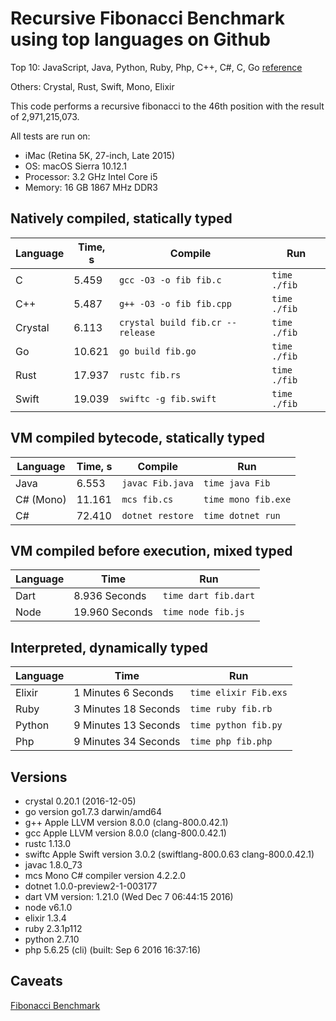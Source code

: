 # Recursive Fibonacci Benchmark using top languages on Github

Top 10: JavaScript, Java, Python, Ruby, Php, C++, C#, C, Go [reference](http://www.techworm.net/2016/09/top-10-popular-programming-languages-github.html)

Others: Crystal, Rust, Swift, Mono, Elixir

This code performs a recursive fibonacci to the 46th position with the result of 2,971,215,073.

All tests are run on:
 - iMac (Retina 5K, 27-inch, Late 2015)
 - OS: macOS Sierra 10.12.1
 - Processor: 3.2 GHz Intel Core i5
 - Memory: 16 GB 1867 MHz DDR3

## Natively compiled, statically typed

| Language  | Time, s | Compile                          | Run          |
|-----------|---------|----------------------------------|--------------|
| C         | 5.459   | `gcc -O3 -o fib fib.c`           | `time ./fib` |
| C++       | 5.487   | `g++ -O3 -o fib fib.cpp`         | `time ./fib` |
| Crystal   | 6.113   | `crystal build fib.cr --release` | `time ./fib` |
| Go        | 10.621  | `go build fib.go`                | `time ./fib` |
| Rust      | 17.937  | `rustc fib.rs`                   | `time ./fib` |
| Swift     | 19.039  | `swiftc -g fib.swift`            | `time ./fib` |

## VM compiled bytecode, statically typed

| Language  | Time, s | Compile          | Run                 |
|-----------|---------|------------------|---------------------|
| Java      | 6.553   | `javac Fib.java` | `time java Fib`     |
| C# (Mono) | 11.161  | `mcs fib.cs`     | `time mono fib.exe` |
| C#        | 72.410  | `dotnet restore` | `time dotnet run`   |

## VM compiled before execution, mixed typed

| Language | Time                 | Run                  |
|----------|----------------------|----------------------|
| Dart     | 8.936 Seconds        | `time dart fib.dart` |
| Node     | 19.960 Seconds       | `time node fib.js`   |

## Interpreted, dynamically typed

| Language | Time                 | Run                  |
|----------|----------------------|----------------------|
| Elixir   | 1 Minutes 6 Seconds  | `time elixir Fib.exs`|
| Ruby     | 3 Minutes 18 Seconds | `time ruby fib.rb`   |
| Python   | 9 Minutes 13 Seconds | `time python fib.py` |
| Php      | 9 Minutes 34 Seconds | `time php fib.php`   |

## Versions

- crystal 0.20.1 (2016-12-05)
- go version go1.7.3 darwin/amd64
- g++ Apple LLVM version 8.0.0 (clang-800.0.42.1)
- gcc Apple LLVM version 8.0.0 (clang-800.0.42.1)
- rustc 1.13.0
- swiftc Apple Swift version 3.0.2 (swiftlang-800.0.63 clang-800.0.42.1)
- javac 1.8.0_73
- mcs Mono C# compiler version 4.2.2.0
- dotnet 1.0.0-preview2-1-003177
- dart VM version: 1.21.0 (Wed Dec  7 06:44:15 2016)
- node v6.1.0
- elixir 1.3.4
- ruby 2.3.1p112
- python 2.7.10
- php 5.6.25 (cli) (built: Sep  6 2016 16:37:16)

## Caveats

[Fibonacci Benchmark](https://crystal-lang.org/2016/07/15/fibonacci-benchmark.html)


